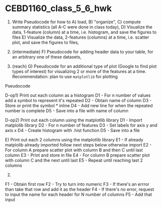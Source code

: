 # CEBD1160_class_5_6_hwk

1. Write Pseudocode for how to 
A) load, 
B) "organize", 
C) compute summary statistics (all A-C were done in class today), 
D) Visualize the data, 1-feature (column) at a time, i.e. histogram, and save the figures to files 
E) Visualize the data, 2-features (columns) at a time, i.e. scatter plot, and save the figures to files,

2. (intermediate) 
F) Pseudocode for adding header data to your table, for an arbitrary one of these datasets,

3. (reach) 
G) Pseudocode for an additional type of plot (Google to find plot types of interest) for visualizing 2 or more of the features at a time.
Recommendation: plan to use `matplotlib` for plotting

Pseudocode

D-op1) Print out each column as a histogram
D1 - For n number of values add a symbol to represent it's repeated
D2 - Obtain name of column
D3 - Store or print the symbol * inline
D4 - Add new line for when the repeated number is complete
D5 - Save into a file with name of column

D-op2) Print out each column using the matplotlib library
D1 - Import matplolib library
D2 - For n number of features
D3 - Set labels for axis y and axis x
D4 - Create histogram with .hist function
D5 - Save into a file

E) Print out each 2 columns using the matplotlib library
E1 - If already matplolib already imported follow next steps below otherwise import
E2 - For column A prepare scatter plot with column B and then C until last column
E3 - Print and store in file
E4 - For column B prepare scatter plot with column C and the next until last
E5 - Repeat until reaching last 2 columns

2. 
F1 - Obtain first row
F2 - Try to turn into numeric
F3 - If there's an errror than take that row and add it as the header
F4 - If there's no error, request to input the name for each header for N number of columns
F5 - Add that input

